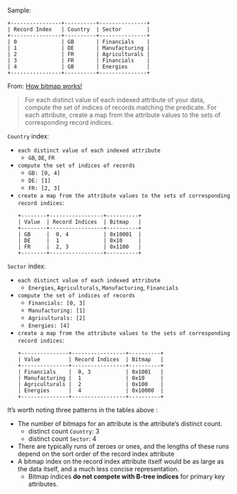 Sample: 

```text
+----------------+----------+---------------+
| Record Index   | Country  | Sector        |
+----------------+----------+---------------+
| 0              | GB       | Financials    |
| 1              | DE       | Manufacturing |
| 2              | FR       | Agriculturals |
| 3              | FR       | Financials    |
| 4              | GB       | Energies      |
+----------------+----------+---------------+

```

From: [How bitmap works!](http://richardstartin.uk/how-a-bitmap-index-works/)

>For each distinct value of each indexed attribute of your data, compute the set of indices of records matching the predicate. For each attribute, create a map from the attribute values to the sets of corresponding record indices.


`Country` index: 
- `each distinct value of each indexed attribute `
  - `GB`, `DE`, `FR`
- `compute the set of indices of records `
  - `GB: [0, 4]`
  - `DE: [1]`
  - `FR: [2, 3]`
- `create a map from the attribute values to the sets of corresponding record indices`:
  ```text
  +--------+-----------------+----------+
  | Value  | Record Indices  | Bitmap   |
  +--------+-----------------+----------+
  | GB     |  0, 4           | 0x10001  |
  | DE     |  1              | 0x10     |
  | FR     |  2, 3           | 0x1100   |
  +--------+-----------------+----------+
  
  ```

`Sector` index: 
- `each distinct value of each indexed attribute `
  - `Energies`, `Agriculturals`, `Manufacturing`, `Financials`
- `compute the set of indices of records `
  - `Financials: [0, 3]`
  - `Manufacturing: [1]`
  - `Agriculturals: [2]`
  - `Energies: [4]`
- `create a map from the attribute values to the sets of corresponding record indices`:
  ```text
  +---------------+-----------------+----------+
  | Value         | Record Indices  | Bitmap   |
  +---------------+-----------------+----------+
  | Financials    |  0, 3           | 0x1001   |
  | Manufacturing |  1              | 0x10     |
  | Agriculturals |  2              | 0x100    |
  | Energies      |  4              | 0x10000  |
  +---------------+-----------------+----------+
  
  ```

It’s worth noting three patterns in the tables above : 
- The number of bitmaps for an attribute is the attribute’s distinct count.
  - distinct count `Country`: 3
  - distinct count `Sector`: 4
- There are typically runs of zeroes or ones, and the lengths of these runs depend on the sort order of the record index attribute
- A bitmap index on the record index attribute itself would be as large as the data itself, and a much less concise representation. 
  - Bitmap indices __do not compete with B-tree indices__ for primary key attributes.



